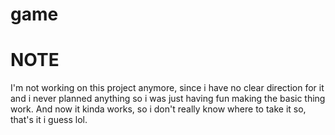 # game

# NOTE
I'm not working on this project anymore, since i have no clear direction for it
and i never planned anything so i was just having fun making the basic thing work.
And now it kinda works, so i don't really know where to take it so, that's it i guess lol.

